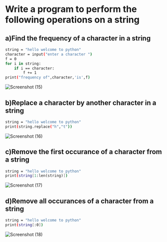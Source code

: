 # Write a program to perform the following operations on a string
## a)Find the frequency of a character in a string
```bash
string = "hello welcome to python"
character = input("enter a character ")
f = 0
for i in string:
    if i == character:
        f += 1
print("frequency of",character,'is',f)
```
![Screenshot (15)](https://github.com/user-attachments/assets/a20283bf-6d3a-4e0c-940a-84700fd2f560)

## b)Replace a character by another character in a string 
```bash
string = "hello welcome to python"
print(string.replace("h","t"))
```
![Screenshot (16)](https://github.com/user-attachments/assets/b5c04616-6540-4242-be6f-0c59454db425)

## c)Remove the first occurance of a character from a string
```bash
string = "hello welcome to python"
print(string[1:len(string)])
```
![Screenshot (17)](https://github.com/user-attachments/assets/8995a27c-d169-43b2-93d9-a46d9717f4f0)

## d)Remove all occurances of a character from a string
```bash
string = "hello welcome to python"
print(string[:0])
```
![Screenshot (18)](https://github.com/user-attachments/assets/7c78ee81-10ea-4503-b23a-4505b6c1860e)
